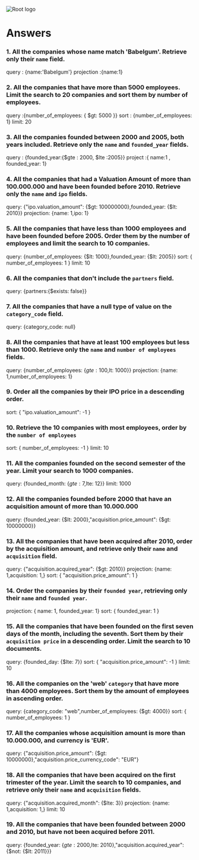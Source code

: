 ![Root logo](https://imgur.com/Hq8xgzy.png)
# Answers

### 1. All the companies whose name match 'Babelgum'. Retrieve only their `name` field.

<!-- Your Code Goes Here -->
query : {name:'Babelgum'}
projection :{name:1}

### 2. All the companies that have more than 5000 employees. Limit the search to 20 companies and sort them by **number of employees**.

<!-- Your Code Goes Here -->
query :{number_of_employees: { $gt: 5000 }}
sort : {number_of_employees: 1}
limit: 20

### 3. All the companies founded between 2000 and 2005, both years included. Retrieve only the `name` and `founded_year` fields.

<!-- Your Code Goes Here -->
query : {founded_year:{$gte : 2000, $lte :2005}}
project :{ name:1 , founded_year: 1}

### 4. All the companies that had a Valuation Amount of more than 100.000.000 and have been founded before 2010. Retrieve only the `name` and `ipo` fields.

<!-- Your Code Goes Here -->
query: {"ipo.valuation_amount": {$gt: 100000000},founded_year: {$lt: 2010}}
projection: {name: 1,ipo: 1}

### 5. All the companies that have less than 1000 employees and have been founded before 2005. Order them by the number of employees and limit the search to 10 companies.

<!-- Your Code Goes Here -->
query: {number_of_employees: {$lt: 1000},founded_year: {$lt: 2005}}
sort: { number_of_employees: 1 }
limit: 10

### 6. All the companies that don't include the `partners` field.

<!-- Your Code Goes Here -->
query: {partners:{$exists: false}}

### 7. All the companies that have a null type of value on the `category_code` field.

<!-- Your Code Goes Here -->
query: {category_code: null}

### 8. All the companies that have at least 100 employees but less than 1000. Retrieve only the `name` and `number of employees` fields.

<!-- Your Code Goes Here -->
query: {number_of_employees: {$gte: 100,$lt: 1000}}
projection: {name: 1,number_of_employees: 1}

### 9. Order all the companies by their IPO price in a descending order.

<!-- Your Code Goes Here -->
sort: { "ipo.valuation_amount": -1 }

### 10. Retrieve the 10 companies with most employees, order by the `number of employees`

<!-- Your Code Goes Here -->
sort: { number_of_employees: -1 }
limit: 10

### 11. All the companies founded on the second semester of the year. Limit your search to 1000 companies.

<!-- Your Code Goes Here -->
query: {founded_month: {$gte: 7,$lte: 12}}
limit: 1000

### 12. All the companies founded before 2000 that have an acquisition amount of more than 10.000.000

<!-- Your Code Goes Here -->
query: {founded_year: {$lt: 2000},"acquisition.price_amount": {$gt: 10000000}}

### 13. All the companies that have been acquired after 2010, order by the acquisition amount, and retrieve only their `name` and `acquisition` field.

<!-- Your Code Goes Here -->
query: {"acquisition.acquired_year": {$gt: 2010}}
projection: {name: 1,acquisition: 1,}
sort: { "acquisition.price_amount": 1 }

### 14. Order the companies by their `founded year`, retrieving only their `name` and `founded year`.

<!-- Your Code Goes Here -->
projection: { name: 1, founded_year: 1}
sort: { founded_year: 1 }

### 15. All the companies that have been founded on the first seven days of the month, including the seventh. Sort them by their `acquisition price` in a descending order. Limit the search to 10 documents.

<!-- Your Code Goes Here -->
query: {founded_day: {$lte: 7}}
sort: { "acquisition.price_amount": -1 }
limit: 10

### 16. All the companies on the 'web' `category` that have more than 4000 employees. Sort them by the amount of employees in ascending order.

<!-- Your Code Goes Here -->
query: {category_code: "web",number_of_employees: {$gt: 4000}}
sort: { number_of_employees: 1 }

### 17. All the companies whose acquisition amount is more than 10.000.000, and currency is 'EUR'.

<!-- Your Code Goes Here -->
query: {"acquisition.price_amount": {$gt: 10000000},"acquisition.price_currency_code": "EUR"}

### 18. All the companies that have been acquired on the first trimester of the year. Limit the search to 10 companies, and retrieve only their `name` and `acquisition` fields.

<!-- Your Code Goes Here -->
query: {"acquisition.acquired_month": {$lte: 3}}
projection: {name: 1,acquisition: 1,}
limit: 10

### 19. All the companies that have been founded between 2000 and 2010, but have not been acquired before 2011.

<!-- Your Code Goes Here -->
query: {founded_year: {$gte: 2000,$lte: 2010},"acquisition.acquired_year": {$not: {$lt: 2011}}}